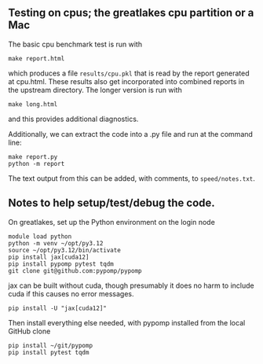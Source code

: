 

## Testing on cpus; the greatlakes cpu partition or a Mac

The basic cpu benchmark test is run with
```
make report.html
```
which produces a file `results/cpu.pkl` that is read by the report generated at cpu.html.
These results also get incorporated into combined reports in the upstream directory.
The longer version is run with
```
make long.html
```
and this provides additional diagnostics.

Additionally, we can extract the code into a .py file and run at the command line:
```
make report.py 
python -m report
```

The text output from this can be added, with comments, to `speed/notes.txt`.

## Notes to help setup/test/debug the code.

On greatlakes, set up the Python environment on the login node

```
module load python
python -m venv ~/opt/py3.12
source ~/opt/py3.12/bin/activate
pip install jax[cuda12]
pip install pypomp pytest tqdm
git clone git@github.com:pypomp/pypomp
```

jax can be built without cuda, though presumably it does no harm to include cuda if this causes no error messages.

```
pip install -U "jax[cuda12]"
```

Then install everything else needed, with pypomp installed from the local GitHub clone

```
pip install ~/git/pypomp
pip install pytest tqdm
```


